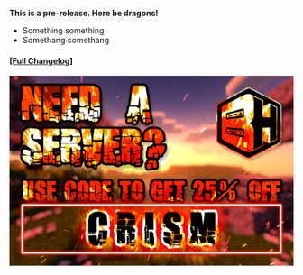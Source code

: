 




**This is a pre-release. Here be dragons!**

- Something something
- Somethang somethang


#### **[[Full Changelog]](https://wiki.crismpack.net/modpacks/breakneck-optimized/changelog/1.21#v4.0.0-beta.4)**

[![BisectHosting Banner](https://github.com/CrismPack/CDN/blob/main/desc/breakneck/bh.png?raw=true)](https://bisecthosting.com/CRISM)